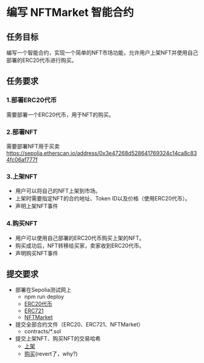 # 编写 NFTMarket 智能合约

## 任务目标
编写一个智能合约，实现一个简单的NFT市场功能，允许用户上架NFT并使用自己部署的ERC20代币进行购买。
## 任务要求
### 1.部署ERC20代币
需要部署一个ERC20代币，用于NFT的购买。

### 2.部署NFT
需要部署NFT用于买卖
https://sepolia.etherscan.io/address/0x3e47268d528641769324c14ca8c834fc06af777f

### 3.上架NFT
- 用户可以将自己的NFT上架到市场。
- 上架时需要指定NFT的合约地址、Token ID以及价格（使用ERC20代币）。
- 声明上架NFT事件

### 4.购买NFT
- 用户可以使用自己部署的ERC20代币购买上架的NFT。
- 购买成功后，NFT转移给买家，卖家收到ERC20代币。
- 声明购买NFT事件

## 提交要求
- 部署在Sepolia测试网上
  - npm run deploy
  - [ERC20代币](https://sepolia.etherscan.io/address/0xd9fB4C6587b2d7312a2542F1213c1e9CA93B88Df)
  - [ERC721](https://sepolia.etherscan.io/address/0x3dBe0B68eaC8888F9508959685FF0D74a6E712E7)
  - [NFTMarket](https://sepolia.etherscan.io/address/0x682ce468Bd59c23CA730d83aBDa540B677A5052F)
- 提交全部合约文件（ERC20、ERC721、NFTMarket）
   - contracts/*.sol
- 提交上架NFT、购买NFT的交易哈希
    - [上架](https://sepolia.etherscan.io/tx/0x4bd40e15a8f6f06e7c66d2bcf7a3b0a07fd75467f124ff32168ab8e03942a9b3)
    - [购买](https://sepolia.etherscan.io/tx/0x98b5efccc00b865cb78002f0031d1c618fe77fe426eaaa39d4efcce16a093399)(revert了，why?)


